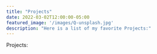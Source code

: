 ```yaml
---
title: "Projects"
date: 2022-03-02T12:00:00-05:00
featured_image: '/images/Q-unsplash.jpg'
description: "Here is a list of my favorite Projects:"
---
```

Projects:
